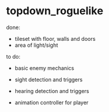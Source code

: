 # topdown_roguelike

done:
- tileset with floor, walls and doors
- area of light/sight 

to do:
- basic enemy mechanics
- sight detection and triggers
- hearing detection and triggers

- animation controller for player
